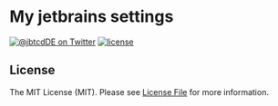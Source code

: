 # My jetbrains settings 

[![@jbtcdDE on Twitter](http://img.shields.io/badge/twitter-%40jbtcdDE-blue.svg?style=flat)](https://twitter.com/jbtcdDE)
[![license](https://img.shields.io/badge/license-MIT-brightgreen.svg?style=flat-square)](LICENSE)

## License

The MIT License (MIT). Please see [License File](LICENSE) for more information.
